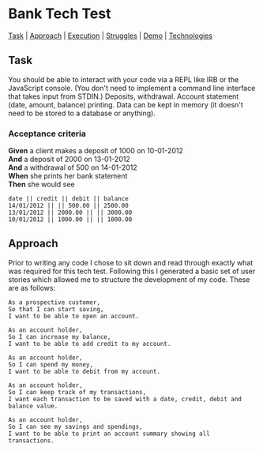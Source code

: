 # Bank Tech Test

[Task](#task) | [Approach](#approach) | [Execution](#execution) | [Struggles](#struggles) | [Demo](#demo) | [Technologies](#technologies)

## <a name="task">Task</a>

You should be able to interact with your code via a REPL like IRB or the JavaScript console. (You don't need to implement a command line interface that takes input from STDIN.)
Deposits, withdrawal.
Account statement (date, amount, balance) printing.
Data can be kept in memory (it doesn't need to be stored to a database or anything).

### Acceptance criteria

**Given** a client makes a deposit of 1000 on 10-01-2012  
**And** a deposit of 2000 on 13-01-2012  
**And** a withdrawal of 500 on 14-01-2012  
**When** she prints her bank statement  
**Then** she would see

```
date || credit || debit || balance
14/01/2012 || || 500.00 || 2500.00
13/01/2012 || 2000.00 || || 3000.00
10/01/2012 || 1000.00 || || 1000.00
```
## <a name="approach">Approach</a>

Prior to writing any code I chose to sit down and read through exactly what was required for this tech test. Following this I generated a basic set of user stories which allowed me to structure the development of my code. These are as follows:

```
As a prospective customer,
So that I can start saving,
I want to be able to open an account.

As an account holder,
So I can increase my balance,
I want to be able to add credit to my account.

As an account holder,
So I can spend my money,
I want to be able to debit from my account.

As an account holder,
So I can keep track of my transactions,
I want each transaction to be saved with a date, credit, debit and balance value.

As an account holder,
So I can see my savings and spendings,
I want to be able to print an account summary showing all transactions.
```
